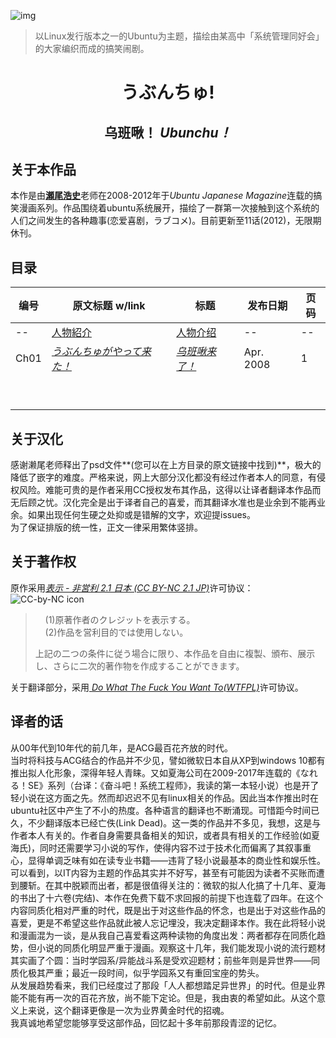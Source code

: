 

![img](https://i0.wp.com/www.aerialline.com/ja/wp-content/uploads/2015/01/b35db120d72d431c46f7eeb8eb6d974a.png?fit=1200%2C630)  

> 以Linux发行版本之一的Ubuntu为主题，描绘由某高中「系统管理同好会」的大家编织而成的搞笑闹剧。

<h1 align="center">うぶんちゅ!</h1>

<h2 align="center">乌班啾！ <i>Ubunchu！</i></h2>

## 关于本作品

本作是由[**瀬尾浩史**](http://www.aerialline.com/)老师在2008-2012年于*Ubuntu Japanese Magazine*连载的搞笑漫画系列。作品围绕着ubuntu系统展开，描绘了一群第一次接触到这个系统的人们之间发生的各种趣事(恋爱喜剧，ラブコメ)。目前更新至11话(2012)，无限期休刊。

## 目录

| 编号 | 原文标题 w/link                                              | 标题                                 | 发布日期  | 页码 |
| ---- | ------------------------------------------------------------ | ------------------------------------ | --------- | ---- |
| --   | [人物紹介](http://www.aerialline.com/comics/ubunchu/)      | [人物介绍](./chapters/Characters.md) | --        | --   |
| Ch01 | [*うぶんちゅがやって来た！*](http://www.aerialline.com/comics/ubunchu/episode01) | [*乌班啾来了！*](./chapters/ch01/)   | Apr. 2008 | 1    |
|      |                                                              |                                      |           |      |
|      |                                                              |                                      |           |      |
|      |                                                              |                                      |           |      |
|      |                                                              |                                      |           |      |
|      |                                                              |                                      |           |      |
|      |                                                              |                                      |           |      |
|      |                                                              |                                      |           |      |
|      |                                                              |                                      |           |      |
|      |                                                              |                                      |           |      |

## 关于汉化

感谢濑尾老师释出了psd文件**(您可以在上方目录的原文链接中找到)**，极大的降低了嵌字的难度。严格来说，网上大部分汉化都没有经过作者本人的同意，有侵权风险。难能可贵的是作者采用CC授权发布其作品，这得以让译者翻译本作品而无后顾之忧。汉化完全是出于译者自己的喜爱，而其翻译水准也是业余到不能再业余。如果出现任何生硬之处抑或是错解的文字，欢迎提issues。  
为了保证排版的统一性，正文一律采用繁体竖排。

## 关于著作权

原作采用[*表示 - 非営利 2.1 日本 (CC BY-NC 2.1 JP)*](https://creativecommons.org/licenses/by-nc/2.1/jp/)许可协议：![CC-by-NC icon](https://upload.wikimedia.org/wikipedia/commons/thumb/d/d3/Cc_by-nc_icon.svg/100px-Cc_by-nc_icon.svg.png)

>&nbsp;&nbsp;&nbsp;&nbsp;(1)原著作者のクレジットを表示する。  
>&nbsp;&nbsp;&nbsp;&nbsp;(2)作品を営利目的では使用しない。
>
> 上記の二つの条件に従う場合に限り、本作品を自由に複製、頒布、展示し、さらに二次的著作物を作成することができます。

关于翻译部分，采用[ *Do What The Fuck You Want To(WTFPL)*](http://www.wtfpl.net/about/#:~:text=YOU%20WANT%20TO.-,full%20license%20text,-DO%20WHAT%20THE)许可协议。

## 译者的话

从00年代到10年代的前几年，是ACG最百花齐放的时代。  
当时将科技与ACG结合的作品并不少见，譬如微软日本自从XP到windows 10都有推出拟人化形象，深得年轻人青睐。又如夏海公司在2009-2017年连载的《なれる！SE》系列（台译：《奋斗吧！系统工程师》，我读的第一本轻小说）也是开了轻小说在这方面之先。然而却迟迟不见有linux相关的作品。因此当本作推出时在ubuntu社区中产生了不小的热度。各种语言的翻译也不断涌现。可惜距今时间已久，不少翻译版本已经亡佚(Link Dead)。这一类的作品并不多见，我想，这是与作者本人有关的。作者自身需要具备相关的知识，或者具有相关的工作经验(如夏海氏)，同时还需要学习小说的写作，使得内容不过于技术化而偏离了其叙事重心，显得单调乏味有如在读专业书籍——违背了轻小说最基本的商业性和娱乐性。可以看到，以IT内容为主题的作品其实并不好写，甚至有可能因为读者不买账而遭到腰斩。在其中脱颖而出者，都是很值得关注的：微软的拟人化搞了十几年、夏海的书出了十六卷(完结)、本作在免费下载不求回报的前提下也连载了四年。在这个内容同质化相对严重的时代，既是出于对这些作品的怀念，也是出于对这些作品的喜爱，更是不希望这些作品就此被人忘记埋没，我决定翻译本作。我在此将轻小说和漫画混为一谈，是从我自己喜爱看这两种读物的角度出发：两者都存在同质化趋势，但小说的同质化明显严重于漫画。观察这十几年，我们能发现小说的流行题材其实画了个圆：当时学园系/异能战斗系是受欢迎题材；前些年则是异世界——同质化极其严重；最近一段时间，似乎学园系又有重回宝座的势头。  
从发展趋势看来，我们已经度过了那段「人人都想踏足异世界」的时代。但是业界能不能有再一次的百花齐放，尚不能下定论。但是，我由衷的希望如此。从这个意义上来说，这个翻译更像是一次为业界黄金时代的招魂。  
我真诚地希望您能够享受这部作品，回忆起十多年前那段青涩的记忆。
